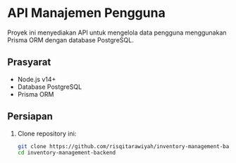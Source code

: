 # API Manajemen Pengguna

Proyek ini menyediakan API untuk mengelola data pengguna menggunakan Prisma ORM dengan database PostgreSQL.

## Prasyarat

- Node.js v14+
- Database PostgreSQL
- Prisma ORM

## Persiapan

1. Clone repository ini:
   ```bash
   git clone https://github.com/risqitarawiyah/inventory-management-backend.git
   cd inventory-management-backend
